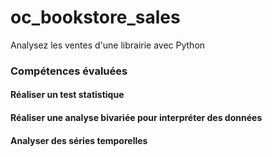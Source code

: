 # oc_bookstore_sales
Analysez les ventes d'une librairie avec Python

### Compétences évaluées
#### Réaliser un test statistique
#### Réaliser une analyse bivariée pour interpréter des données
#### Analyser des séries temporelles

